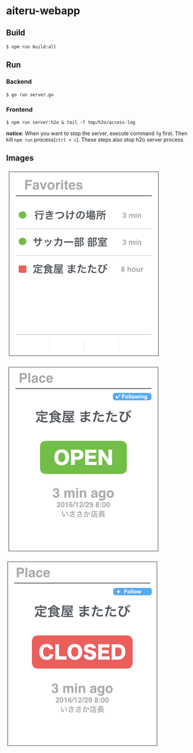 # aiteru-webapp

## Build

```
$ npm run build:all
```

## Run

### Backend

```
$ go run server.go
```


### Frontend
```
$ npm run server:h2o & tail -f tmp/h2o/access-log
```

**notice**: When you want to stop the server, execute command `fg` first. Then kill `npm run` process(`ctrl + c`). These steps also stop h2o server process.



## Images

![./docs/images/list.png](./docs/images/list.png)

![./docs/images/open.png](./docs/images/open.png)

![./docs/images/closed.png](./docs/images/closed.png)
